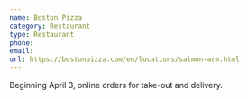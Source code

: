 ```yaml
---
name: Boston Pizza
category: Restaurant
type: Restaurant
phone: 
email: 
url: https://bostonpizza.com/en/locations/salmon-arm.html
---
```


Beginning April 3, online orders for take-out and delivery.